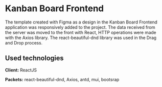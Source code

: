 
# Kanban Board Frontend

The template created with Figma as a design in the Kanban Board Frontend application was responsively added to the project.
The data received from the server was moved to the front with React, HTTP operations were made with the Axios library. The react-beautiful-dnd library was used in the Drag and Drop process.


## Used technologies

**Client:** ReactJS

**Packets:** react-beautiful-dnd, Axios, antd, mui, bootsrap


  
